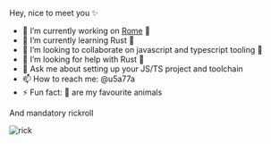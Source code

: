 


Hey, nice to meet you ✨

- 🔭  I’m currently working on [Rome](https://github.com/rome/tools) 👑
- 🌱  I’m currently learning Rust 🦀
- 👯  I’m looking to collaborate on javascript and typescript tooling 🧰
- 🤔  I’m looking for help with Rust 🥵
- 💬  Ask me about setting up your JS/TS project and toolchain
- 📫  How to reach me: @u5a77a
- ⚡  Fun fact: 🐨  are my favourite animals



And mandatory rickroll

![rick](https://user-images.githubusercontent.com/11444352/111814477-cb4cfb00-88da-11eb-858d-edbeb4531552.gif)
